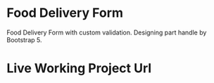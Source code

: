 # Food Delivery Form

Food Delivery Form with custom validation. Designing part handle by Bootstrap 5.

# Live Working Project Url

